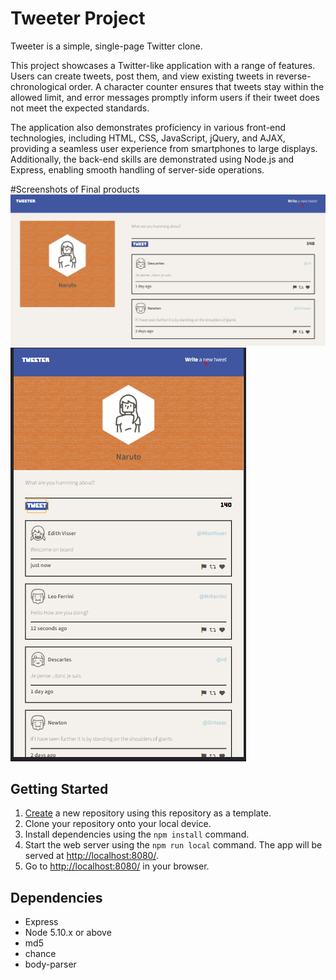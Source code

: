 # Tweeter Project

Tweeter is a simple, single-page Twitter clone.

This project showcases a Twitter-like application with a range of features. Users can create tweets, post them, and view existing tweets in reverse-chronological order. A character counter ensures that tweets stay within the allowed limit, and error messages promptly inform users if their tweet does not meet the expected standards.

The application also demonstrates proficiency in various front-end technologies, including HTML, CSS, JavaScript, jQuery, and AJAX, providing a seamless user experience from smartphones to large displays. Additionally, the back-end skills are demonstrated using Node.js and Express, enabling smooth handling of server-side operations.

#Screenshots of Final products
!["screenshot of Desktop view"](/public/images/Desktop-view.png)
!["screenshot of Mobile view"](/public/images/Mobile-view.png)


## Getting Started

1. [Create](https://docs.github.com/en/repositories/creating-and-managing-repositories/creating-a-repository-from-a-template) a new repository using this repository as a template.
2. Clone your repository onto your local device.
3. Install dependencies using the `npm install` command.
3. Start the web server using the `npm run local` command. The app will be served at <http://localhost:8080/>.
4. Go to <http://localhost:8080/> in your browser.

## Dependencies

- Express
- Node 5.10.x or above
- md5
- chance
- body-parser